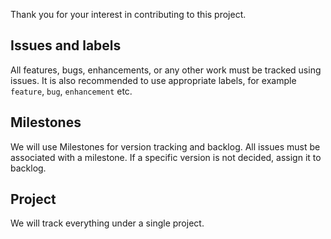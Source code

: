 Thank you for your interest in contributing to this project.

## Issues and labels
All features, bugs, enhancements, or any other work must be tracked using issues. It is also recommended to use appropriate labels, for example `feature`, `bug`, `enhancement` etc.

## Milestones
We will use Milestones for version tracking and backlog. All issues must be associated with a milestone. If a specific version is not decided, assign it to backlog.

## Project
We will track everything under a single project.

